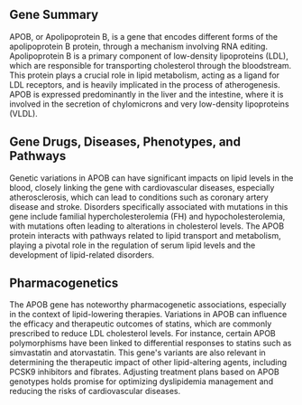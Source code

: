 ## Gene Summary
APOB, or Apolipoprotein B, is a gene that encodes different forms of the apolipoprotein B protein, through a mechanism involving RNA editing. Apolipoprotein B is a primary component of low-density lipoproteins (LDL), which are responsible for transporting cholesterol through the bloodstream. This protein plays a crucial role in lipid metabolism, acting as a ligand for LDL receptors, and is heavily implicated in the process of atherogenesis. APOB is expressed predominantly in the liver and the intestine, where it is involved in the secretion of chylomicrons and very low-density lipoproteins (VLDL).

## Gene Drugs, Diseases, Phenotypes, and Pathways
Genetic variations in APOB can have significant impacts on lipid levels in the blood, closely linking the gene with cardiovascular diseases, especially atherosclerosis, which can lead to conditions such as coronary artery disease and stroke. Disorders specifically associated with mutations in this gene include familial hypercholesterolemia (FH) and hypocholesterolemia, with mutations often leading to alterations in cholesterol levels. The APOB protein interacts with pathways related to lipid transport and metabolism, playing a pivotal role in the regulation of serum lipid levels and the development of lipid-related disorders.

## Pharmacogenetics
The APOB gene has noteworthy pharmacogenetic associations, especially in the context of lipid-lowering therapies. Variations in APOB can influence the efficacy and therapeutic outcomes of statins, which are commonly prescribed to reduce LDL cholesterol levels. For instance, certain APOB polymorphisms have been linked to differential responses to statins such as simvastatin and atorvastatin. This gene's variants are also relevant in determining the therapeutic impact of other lipid-altering agents, including PCSK9 inhibitors and fibrates. Adjusting treatment plans based on APOB genotypes holds promise for optimizing dyslipidemia management and reducing the risks of cardiovascular diseases.